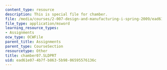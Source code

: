 ```yaml
---
content_type: resource
description: This is special file for chamber.
file: /media/courses/2-007-design-and-manufacturing-i-spring-2009/ead61e074b7fb8635b9806595576136c_chamber07.SLDPRT
file_type: application/msword
learning_resource_types:
- Assignments
ocw_type: OCWFile
parent_title: Assignments
parent_type: CourseSection
resourcetype: Other
title: chamber07.SLDPRT
uid: ead61e07-4b7f-b863-5b98-06595576136c
---
```

